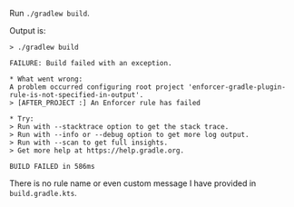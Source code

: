 Run `./gradlew build`.

Output is:

```
> ./gradlew build

FAILURE: Build failed with an exception.

* What went wrong:
A problem occurred configuring root project 'enforcer-gradle-plugin-rule-is-not-specified-in-output'.
> [AFTER_PROJECT :] An Enforcer rule has failed

* Try:
> Run with --stacktrace option to get the stack trace.
> Run with --info or --debug option to get more log output.
> Run with --scan to get full insights.
> Get more help at https://help.gradle.org.

BUILD FAILED in 586ms
```
There is no rule name or even custom message I have provided in `build.gradle.kts`.
